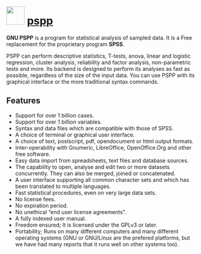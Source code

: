 # <img src="https://cdn.jsdelivr.net/gh/chocolatey-community/chocolatey-coreteampackages@588d16b30aa063f71d41ce18849cb42a23367d05/icons/pspp.png" width="48" height="48"/> [pspp](https://chocolatey.org/packages/pspp)


__GNU PSPP__ is a program for statistical analysis of sampled data. It is a Free replacement for the proprietary program __SPSS__.

PSPP can perform descriptive statistics, T-tests, anova, linear and logistic regression, cluster analysis, reliability and factor analysis, non-parametric tests and more. Its backend is designed to perform its analyses as fast as possible, regardless of the size of the input data. You can use PSPP with its graphical interface or the more traditional syntax commands.

## Features
- Support for over 1 billion cases.
- Support for over 1 billion variables.
- Syntax and data files which are compatible with those of SPSS.
- A choice of terminal or graphical user interface.
- A choice of text, postscript, pdf, opendocument or html output formats.
- Inter-operability with Gnumeric, LibreOffice, OpenOffice.Org and other free software.
- Easy data import from spreadsheets, text files and database sources.
- The capability to open, analyse and edit two or more datasets concurrently. They can also be merged, joined or concatenated.
- A user interface supporting all common character sets and which has been translated to multiple languages.
- Fast statistical procedures, even on very large data sets.
- No license fees.
- No expiration period.
- No unethical “end user license agreements”.
- A fully indexed user manual.
- Freedom ensured; It is licensed under the GPLv3 or later.
- Portability; Runs on many different computers and many different operating systems (GNU or GNU/Linux are the prefered platforms, but we have had many reports that it runs well on other systems too).

